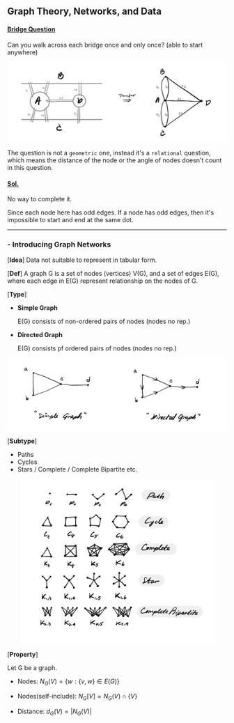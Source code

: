 ## **Graph Theory, Networks, and Data**

#### **<ins>Bridge Question</ins>**  

Can you walk across each bridge once and only once? (able to start anywhere)
<p align="center" width="100%">
    <img align="center" src="Img/bridge_q.jpg" width="750" />
</p>

The question is not a `geometric` one, instead it's a `relational` question, which means the distance of the node or the angle of nodes doesn't count in this question.

#### **<ins>Sol.</ins>**  

No way to complete it. 

Since each node here has odd edges. If a node has odd edges, then it's impossible to start and end at the same dot.

---

### **- Introducing Graph Networks** 

[**Idea**] Data not suitable to represent in tabular form.

[**Def**] A graph G is a set of nodes (vertices) V(G), and a set of edges E(G), where each edge in E(G) represent relationship on the nodes of G.

[**Type**]
- **Simple Graph**

    E(G) consists of non-ordered pairs of nodes (nodes no rep.)
- **Directed Graph**

    E(G) consists pf ordered pairs of nodes (nodes no rep.)
<p align="center" width="100%">
    <img align="center" src="Img/graph_type.jpg" width="750" />
</p>

[**Subtype**]
* Paths
* Cycles
* Stars / Complete / Complete Bipartite etc.
<p align="center" width="100%">
    <img align="center" src="Img/graph_subtype.jpg" width="450" />
</p>

[**Property**]

Let G be a graph.

* Nodes: $N_G(V)=\lbrace w: \lbrace v,w\rbrace \in E(G) \rbrace$

* Nodes(self-include): $N_G[V]=N_G(V)\cap \lbrace V\rbrace$

* Distance: $d_G(V)=|N_G(V)|$